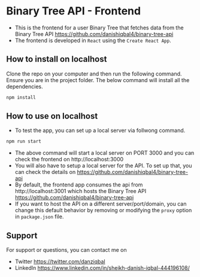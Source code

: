 # Binary Tree API - Frontend

- This is the frontend for a user Binary Tree that fetches data from the Binary Tree API https://github.com/danishiqbal4/binary-tree-api
- The frontend is developed in `React` using the `Create React App`.

## How to install on localhost

Clone the repo on your computer and then run the following command. Ensure you are in the project folder. The below command will install all the dependencies.

```sh
npm install
```

## How to use on localhost

- To test the app, you can set up a local server via follwong command.

```sh
npm run start
```

- The above command will start a local server on PORT 3000 and you can check the frontend on http://localhost:3000
- You will also have to setup a local server for the API. To set up that, you can check the details on https://github.com/danishiqbal4/binary-tree-api
- By default, the frontend app consumes the api from http://localhost:3001 which hosts the Binary Tree API https://github.com/danishiqbal4/binary-tree-api
- If you want to host the API on a different server/port/domain, you can change this default behavior by removing or modifying the `proxy` option in `package.json` file.


## Support
For support or questions, you can contact me on
- Twitter https://twitter.com/danziqbal
- LinkedIn https://www.linkedin.com/in/sheikh-danish-iqbal-444196108/

